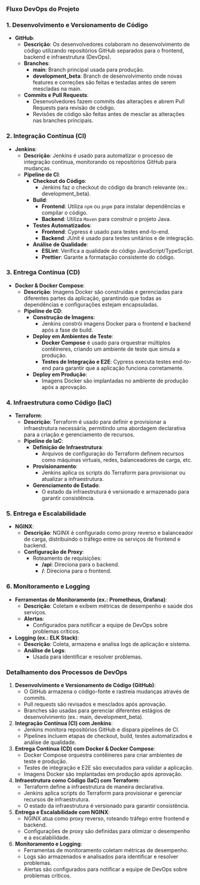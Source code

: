 ### Fluxo DevOps do Projeto

### 1. Desenvolvimento e Versionamento de Código

- **GitHub**:
    - **Descrição**: Os desenvolvedores colaboram no desenvolvimento de código utilizando repositórios GitHub separados para o frontend, backend e infraestrutura (DevOps).
    - **Branches**:
        - **main**: Branch principal usada para produção.
        - **development_beta**: Branch de desenvolvimento onde novas features e correções são feitas e testadas antes de serem mescladas na main.
    - **Commits e Pull Requests**:
        - Desenvolvedores fazem commits das alterações e abrem Pull Requests para revisão de código.
        - Revisões de código são feitas antes de mesclar as alterações nas branches principais.

### 2. Integração Contínua (CI)

- **Jenkins**:
    - **Descrição**: Jenkins é usado para automatizar o processo de integração contínua, monitorando os repositórios GitHub para mudanças.
    - **Pipeline de CI**:
        - **Checkout do Código**:
            - Jenkins faz o checkout do código da branch relevante (ex.: development_beta).
        - **Build**:
            - **Frontend**: Utiliza `npm` ou `pnpm` para instalar dependências e compilar o código.
            - **Backend**: Utiliza `Maven` para construir o projeto Java.
        - **Testes Automatizados**:
            - **Frontend**: Cypress é usado para testes end-to-end.
            - **Backend**: JUnit é usado para testes unitários e de integração.
        - **Análise de Qualidade**:
            - **ESLint**: Verifica a qualidade do código JavaScript/TypeScript.
            - **Prettier**: Garante a formatação consistente do código.

### 3. Entrega Contínua (CD)

- **Docker & Docker Compose**:
    - **Descrição**: Imagens Docker são construídas e gerenciadas para diferentes partes da aplicação, garantindo que todas as dependências e configurações estejam encapsuladas.
    - **Pipeline de CD**:
        - **Construção de Imagens**:
            - Jenkins constrói imagens Docker para o frontend e backend após a fase de build.
        - **Deploy em Ambientes de Teste**:
            - **Docker Compose** é usado para orquestrar múltiplos contêineres, criando um ambiente de teste que simula a produção.
            - **Testes de Integração e E2E**: Cypress executa testes end-to-end para garantir que a aplicação funciona corretamente.
        - **Deploy em Produção**:
            - Imagens Docker são implantadas no ambiente de produção após a aprovação.

### 4. Infraestrutura como Código (IaC)

- **Terraform**:
    - **Descrição**: Terraform é usado para definir e provisionar a infraestrutura necessária, permitindo uma abordagem declarativa para a criação e gerenciamento de recursos.
    - **Pipeline de IaC**:
        - **Definição de Infraestrutura**:
            - Arquivos de configuração do Terraform definem recursos como máquinas virtuais, redes, balanceadores de carga, etc.
        - **Provisionamento**:
            - Jenkins aplica os scripts do Terraform para provisionar ou atualizar a infraestrutura.
        - **Gerenciamento de Estado**:
            - O estado da infraestrutura é versionado e armazenado para garantir consistência.

### 5. Entrega e Escalabilidade

- **NGINX**:
    - **Descrição**: NGINX é configurado como proxy reverso e balanceador de carga, distribuindo o tráfego entre os serviços de frontend e backend.
    - **Configuração de Proxy**:
        - Roteamento de requisições:
            - **/api**: Direciona para o backend.
            - **/**: Direciona para o frontend.

### 6. Monitoramento e Logging

- **Ferramentas de Monitoramento (ex.: Prometheus, Grafana)**:
    - **Descrição**: Coletam e exibem métricas de desempenho e saúde dos serviços.
    - **Alertas**:
        - Configurados para notificar a equipe de DevOps sobre problemas críticos.
- **Logging (ex.: ELK Stack)**:
    - **Descrição**: Coleta, armazena e analisa logs de aplicação e sistema.
    - **Análise de Logs**:
        - Usada para identificar e resolver problemas.

### Detalhamento dos Processos de DevOps

1. **Desenvolvimento e Versionamento de Código (GitHub)**:
    - O GitHub armazena o código-fonte e rastreia mudanças através de commits.
    - Pull requests são revisados e mesclados após aprovação.
    - Branches são usadas para gerenciar diferentes estágios de desenvolvimento (ex.: main, development_beta).
2. **Integração Contínua (CI) com Jenkins**:
    - Jenkins monitora repositórios GitHub e dispara pipelines de CI.
    - Pipelines incluem etapas de checkout, build, testes automatizados e análise de qualidade.
3. **Entrega Contínua (CD) com Docker & Docker Compose**:
    - Docker Compose orquestra contêineres para criar ambientes de teste e produção.
    - Testes de integração e E2E são executados para validar a aplicação.
    - Imagens Docker são implantadas em produção após aprovação.
4. **Infraestrutura como Código (IaC) com Terraform**:
    - Terraform define a infraestrutura de maneira declarativa.
    - Jenkins aplica scripts do Terraform para provisionar e gerenciar recursos de infraestrutura.
    - O estado da infraestrutura é versionado para garantir consistência.
5. **Entrega e Escalabilidade com NGINX**:
    - NGINX atua como proxy reverso, roteando tráfego entre frontend e backend.
    - Configurações de proxy são definidas para otimizar o desempenho e a escalabilidade.
6. **Monitoramento e Logging**:
    - Ferramentas de monitoramento coletam métricas de desempenho.
    - Logs são armazenados e analisados para identificar e resolver problemas.
    - Alertas são configurados para notificar a equipe de DevOps sobre problemas críticos.
